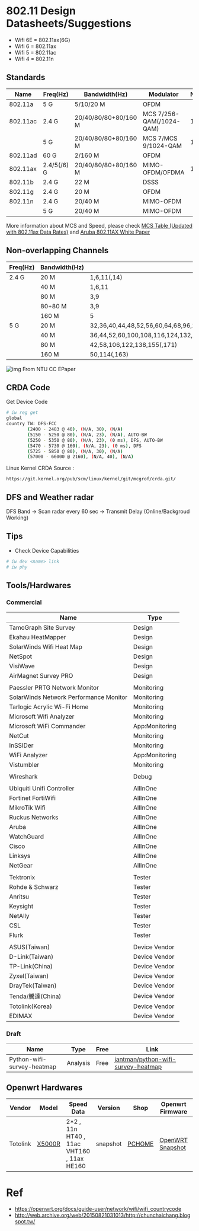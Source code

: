 # 802.11 Design Datasheets/Suggestions

* Wifi 6E = 802.11ax(6G)
* Wifi 6 = 802.11ax
* Wifi 5 = 802.11ac
* Wifi 4 = 802.11n

## Standards
| Name     | Freq(Hz)    | Bandwidth(Hz)        | Modulator                | NSS | MaxSpeed(bit/s)                                           |
| -------- | ----------- | -------------------- | ------------------------ | --- | --------------------------------------------------------- |
| 802.11a  | 5 G         | 5/10/20 M            | OFDM                     |     | 13.5/27/54 M                                              |
| 802.11ac | 2.4 G       | 20/40/80/80+80/160 M | MCS 7/256-QAM(/1024-QAM) | 1~4 | 150/300/400/450/600/(750/)800(/1000) M                    |
|          | 5 G         | 20/40/80/80+80/160 M | MCS 7/MCS 9/1024-QAM     | 1~4 | 433/650/867/975/1300/1625/1733/2167/1300+1300/2167+2167 M |
| 802.11ad | 60 G        | 2/160 M              | OFDM                     |     | 0.85/6.7 G                                                |
| 802.11ax | 2.4/5(/6) G | 20/40/80/80+80/160 M | MIMO-OFDM/OFDMA          | 1~8 | 1147/2294/4804/4804+4804/9608 M                           |
| 802.11b  | 2.4 G       | 22 M                 | DSSS                     |     | 11 M                                                      |
| 802.11g  | 2.4 G       | 20 M                 | OFDM                     |     | 54 M                                                      |
| 802.11n  | 2.4 G       | 20/40 M              | MIMO-OFDM                |     | 72.2/150 M (restrict by MCS 7, real world limitation)     |
|          | 5 G         | 20/40 M              | MIMO-OFDM                |     | 288.8/600 M                                               |

More information about MCS and Speed, please check [MCS Table (Updated with 802.11ax Data Rates)](https://semfionetworks.com/blog/mcs-table-updated-with-80211ax-data-rates/) and [Aruba 802.11AX White Paper](https://www.arubanetworks.com/assets/wp/WP_802.11AX.pdf)

## Non-overlapping Channels

| Freq(Hz) | Bandwidth(Hz) | Channels                                                                                                               |
| -------- | ------------- | ---------------------------------------------------------------------------------------------------------------------- |
| 2.4 G    | 20 M          | 1,6,11(,14)                                                                                                            |
|          | 40 M          | 1,6,11                                                                                                                 |
|          | 80 M          | 3,9                                                                                                                    |
|          | 80+80 M       | 3,9                                                                                                                    |
|          | 160 M         | 5                                                                                                                      |
| 5 G      | 20 M          | 32,36,40,44,48,52,56,60,64,68,96,100,104,108,112,116,120,124,128,132,136,140,144,149,153,157,161,165(,167,169,173,177) |
|          | 40 M          | 36,44,52,60,100,108,116,124,132,140,149,157(,167,175)                                                                  |
|          | 80 M          | 42,58,106,122,138,155(,171)                                                                                            |
|          | 160 M         | 50,114(,163)                                                                                                           |


![img](http://web.archive.org/web/20150821031013im_/http://www.cc.ntu.edu.tw/chinese/epaper/0024/201303202409001.jpg) From NTU CC EPaper

## CRDA Code

Get Device Code

```bash
# iw reg get
global
country TW: DFS-FCC
        (2400 - 2483 @ 40), (N/A, 30), (N/A)
        (5150 - 5250 @ 80), (N/A, 23), (N/A), AUTO-BW
        (5250 - 5350 @ 80), (N/A, 23), (0 ms), DFS, AUTO-BW
        (5470 - 5730 @ 160), (N/A, 23), (0 ms), DFS
        (5725 - 5850 @ 80), (N/A, 30), (N/A)
        (57000 - 66000 @ 2160), (N/A, 40), (N/A)
```

Linux Kernel CRDA Source :

```http
https://git.kernel.org/pub/scm/linux/kernel/git/mcgrof/crda.git/
```

## DFS and Weather radar

DFS Band -> Scan radar every 60 sec ->  Transmit Delay (Online/Backgroud Working) 

## Tips
* Check Device Capabilities 
```bash
# iw dev <name> link
# iw phy
```

## Tools/Hardwares

### Commercial 
| Name                                   | Type           |
| -------------------------------------- | -------------- |
| TamoGraph Site Survey                  | Design         |
| Ekahau HeatMapper                      | Design         |
| SolarWinds Wifi Heat Map               | Design         |
| NetSpot                                | Design         |
| VisiWave                               | Design         |
| AirMagnet Survey PRO                   | Design         |
|                                        |                |
| Paessler PRTG Network Monitor          | Monitoring     |
| SolarWinds Network Performance Monitor | Monitoring     |
| Tarlogic Acrylic Wi-Fi Home            | Monitoring     |
| Microsoft Wifi Analyzer                | Monitoring     |
| Microsoft WiFi Commander               | App:Monitoring |
| NetCut                                 | Monitoring     |
| InSSIDer                               | Monitoring     |
| WiFi Analyzer                          | App:Monitoring |
| Vistumbler                             | Monitoring     |
|                                        |                |
| Wireshark                              | Debug          |
|                                        |                |
| Ubiquiti Unifi Controller              | AllInOne       |
| Fortinet FortiWifi                     | AllInOne       |
| MikroTik Wifi                          | AllInOne       |
| Ruckus Networks                        | AllInOne       |
| Aruba                                  | AllInOne       |
| WatchGuard                             | AllInOne       |
| Cisco                                  | AllInOne       |
| Linksys                                | AllInOne       |
| NetGear                                | AllInOne       |
|                                        |                |
| Tektronix                              | Tester         |
| Rohde & Schwarz                        | Tester         |
| Anritsu                                | Tester         |
| Keysight                               | Tester         |
| NetAlly                                | Tester         |
| CSL                                    | Tester         |
| Flurk                                  | Tester         |
|                                        |                |
| ASUS(Taiwan)                           | Device Vendor  |
| D-Link(Taiwan)                         | Device Vendor  |
| TP-Link(China)                         | Device Vendor  |
| Zyxel(Taiwan)                          | Device Vendor  |
| DrayTek(Taiwan)                        | Device Vendor  |
| Tenda/騰達(China)                      | Device Vendor  |
| Totolink(Korea)                        | Device Vendor  |
| EDIMAX                                 | Device Vendor  |


### Draft
| Name                       | Type     | Free | Link                                                                                        |
| -------------------------- | -------- | ---- | ------------------------------------------------------------------------------------------- |
| Python-wifi-survey-heatmap | Analysis | Free | [jantman/python-wifi-survey-heatmap](https://github.com/jantman/python-wifi-survey-heatmap) |

## Openwrt Hardwares
| Vendor   | Model                                                                                        | Speed Data                                | Version  | Shop                                                      | Openwrt Firmware                                                                                                                                | OEM Firmware                                                                                            |
| -------- | -------------------------------------------------------------------------------------------- | ----------------------------              | -------- | --------------------------------------------------------- | ----------------------------------------------------------------------------------------------------------------------------------------------- | ------------------------------------------------------------------------------------------------------- |
| Totolink | [X5000R](https://www.totolink.net/data/upload/20200820/cebd64ca83fabb0c0f5abdd8c6dee828.pdf) | 2*2 , 11n HT40 , 11ac VHT160 , 11ax HE160 | snapshot | [PCHOME](https://24h.pchome.com.tw/prod/DRAF5L-A900B284Q) | [OpenWRT Snapshot](http://downloads.openwrt.org/snapshots/targets/ramips/mt7621/openwrt-ramips-mt7621-totolink_x5000r-squashfs-sysupgrade.bin)  | [Totolink Download](https://www.totolink.net/home/menu/detail/menu_listtpl/download/id/218/ids/36.html) |

# Ref

* https://openwrt.org/docs/guide-user/network/wifi/wifi_countrycode
* http://web.archive.org/web/20150821031013/http://chunchaichang.blogspot.tw/

